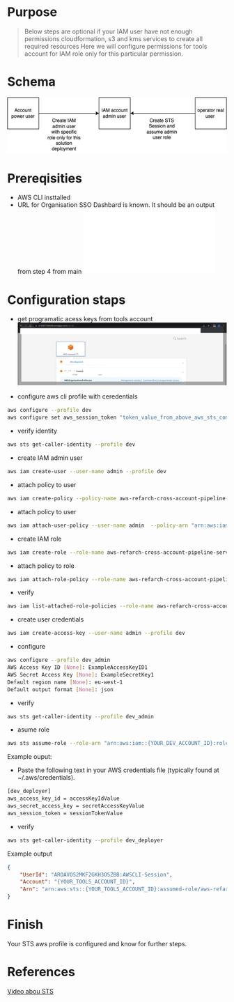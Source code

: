 # Purpose 

> Below steps are optional if your IAM user have not enough permissions cloudformation, s3 and kms services to create all required resources 
> Here we will configure permissions for tools account for IAM role only for this particular permission.

# Schema

![](images/aws-permission-schema.drawio.png)

# Prereqisities

- AWS CLI insttalled
- URL for Organisation SSO Dashbard is known. It should be an output from step 4 from main ![](../../README.md)

# Configuration staps
- get programatic acess keys from tools account 
![](images/AWS-SSO-Dashboard.png)

- configure aws cli profile with ceredentials 
```sh
aws configure --profile dev
aws configure set aws_session_token "token_value_from_above_aws_sts_command" --profile dev

```

- verify identity
```sh
aws sts get-caller-identity --profile dev
```
- create IAM admin user
```sh
aws iam create-user --user-name admin --profile dev
```
- attach policy to user
```sh
aws iam create-policy --policy-name aws-refarch-cross-account-pipeline-sts-and-cloudformation-policy --policy-document file://Permissions-accounts-set-up/Dev/tools-admin-user-policy.json --profile dev
```
- attach policy to user
```sh
aws iam attach-user-policy --user-name admin  --policy-arn "arn:aws:iam::{dev_account_id}:policy/aws-refarch-cross-account-pipeline-sts-and-cloudformation-policy" --profile dev
```
- create IAM role
```sh
aws iam create-role --role-name aws-refarch-cross-account-pipeline-service-role --assume-role-policy-document file://Permissions-accounts-set-up/Tools/trust-relationship-policy.json --profile dev
```
- attach policy to role
```sh
aws iam attach-role-policy --role-name aws-refarch-cross-account-pipeline-service-role --policy-arn "arn:aws:iam::374925447540:policy/aws-refarch-cross-account-pipeline-sts-and-cloudformation-policy" --profile dev
```
- verify 
```sh
aws iam list-attached-role-policies --role-name aws-refarch-cross-account-pipeline-service-role --profile dev
```
- create user credentials
```sh
aws iam create-access-key --user-name admin --profile dev
```
- configure
```sh
aws configure --profile dev_admin
AWS Access Key ID [None]: ExampleAccessKeyID1
AWS Secret Access Key [None]: ExampleSecretKey1
Default region name [None]: eu-west-1
Default output format [None]: json
```
- verify
```sh
aws sts get-caller-identity --profile dev_admin
```
- asume role
```sh
aws sts assume-role --role-arn "arn:aws:iam::{YOUR_DEV_ACCOUNT_ID}:role/aws-refarch-cross-account-pipeline-service-role" --role-session-name AWSCLI-Session --profile dev_admin
```

Example ouput:


- Paste the following text in your AWS credentials file (typically found at ~/.aws/credentials). 
```sh
[dev_deployer]
aws_access_key_id = accessKeyIdValue
aws_secret_access_key = secretAccessKeyValue
aws_session_token = sessionTokenValue

```

- verify 
```sh
aws sts get-caller-identity --profile dev_deployer
```
Example output
```json
{
    "UserId": "AROAVOS2MKF2GKH3OSZBB:AWSCLI-Session",
    "Account": "{YOUR_TOOLS_ACCOUNT_ID}",
    "Arn": "arn:aws:sts::{YOUR_TOOLS_ACCOUNT_ID}:assumed-role/aws-refarch-cross-account-pipeline-service-role-2/AWSCLI-Session"
}
```
# Finish 

Your STS aws profile is configured and know for further steps. 

# References

[Video abou STS](https://www.youtube.com/watch?v=-uogKFE1r60)

